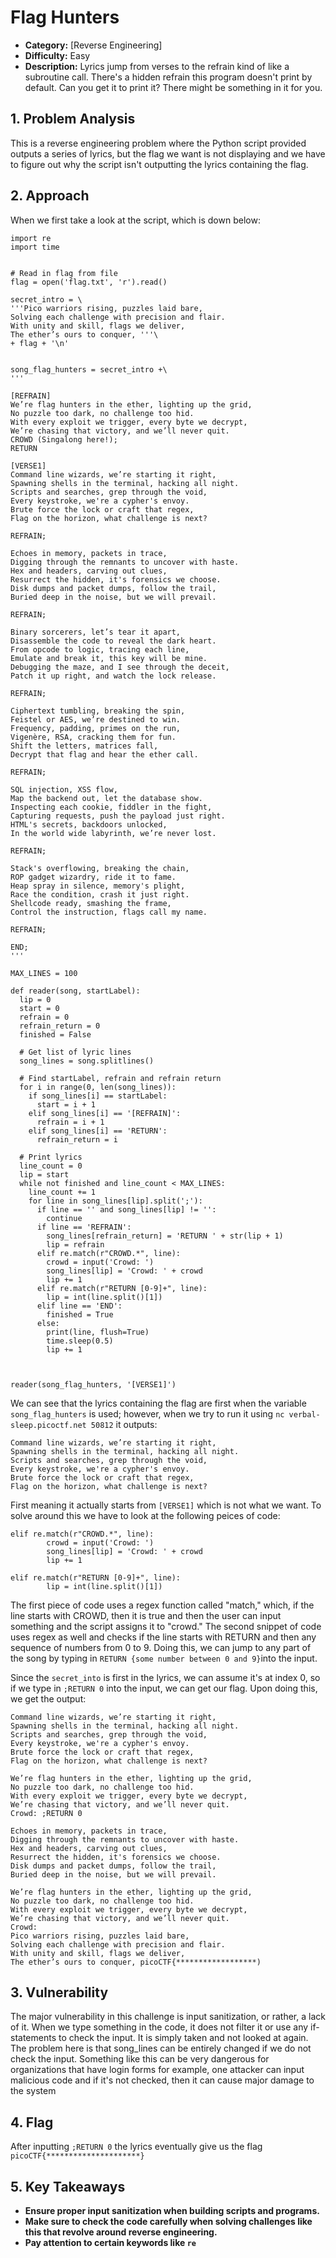 # Flag Hunters

- **Category:** [Reverse Engineering]
- **Difficulty:** Easy
- **Description:** Lyrics jump from verses to the refrain kind of like a subroutine call. There's a hidden refrain this program doesn't print by default. Can you get it to print it? There might be something in it for you.

## 1. Problem Analysis

This is a reverse engineering problem where the Python script provided outputs a series of lyrics, but the flag we want is not displaying and we have to figure out why the script isn't outputting the lyrics containing the flag.

## 2. Approach

When we first take a look at the script, which is down below:

```
import re
import time


# Read in flag from file
flag = open('flag.txt', 'r').read()

secret_intro = \
'''Pico warriors rising, puzzles laid bare,
Solving each challenge with precision and flair.
With unity and skill, flags we deliver,
The ether’s ours to conquer, '''\
+ flag + '\n'


song_flag_hunters = secret_intro +\
'''

[REFRAIN]
We’re flag hunters in the ether, lighting up the grid,
No puzzle too dark, no challenge too hid.
With every exploit we trigger, every byte we decrypt,
We’re chasing that victory, and we’ll never quit.
CROWD (Singalong here!);
RETURN

[VERSE1]
Command line wizards, we’re starting it right,
Spawning shells in the terminal, hacking all night.
Scripts and searches, grep through the void,
Every keystroke, we're a cypher's envoy.
Brute force the lock or craft that regex,
Flag on the horizon, what challenge is next?

REFRAIN;

Echoes in memory, packets in trace,
Digging through the remnants to uncover with haste.
Hex and headers, carving out clues,
Resurrect the hidden, it's forensics we choose.
Disk dumps and packet dumps, follow the trail,
Buried deep in the noise, but we will prevail.

REFRAIN;

Binary sorcerers, let’s tear it apart,
Disassemble the code to reveal the dark heart.
From opcode to logic, tracing each line,
Emulate and break it, this key will be mine.
Debugging the maze, and I see through the deceit,
Patch it up right, and watch the lock release.

REFRAIN;

Ciphertext tumbling, breaking the spin,
Feistel or AES, we’re destined to win.
Frequency, padding, primes on the run,
Vigenère, RSA, cracking them for fun.
Shift the letters, matrices fall,
Decrypt that flag and hear the ether call.

REFRAIN;

SQL injection, XSS flow,
Map the backend out, let the database show.
Inspecting each cookie, fiddler in the fight,
Capturing requests, push the payload just right.
HTML's secrets, backdoors unlocked,
In the world wide labyrinth, we’re never lost.

REFRAIN;

Stack's overflowing, breaking the chain,
ROP gadget wizardry, ride it to fame.
Heap spray in silence, memory's plight,
Race the condition, crash it just right.
Shellcode ready, smashing the frame,
Control the instruction, flags call my name.

REFRAIN;

END;
'''

MAX_LINES = 100

def reader(song, startLabel):
  lip = 0
  start = 0
  refrain = 0
  refrain_return = 0
  finished = False

  # Get list of lyric lines
  song_lines = song.splitlines()

  # Find startLabel, refrain and refrain return
  for i in range(0, len(song_lines)):
    if song_lines[i] == startLabel:
      start = i + 1
    elif song_lines[i] == '[REFRAIN]':
      refrain = i + 1
    elif song_lines[i] == 'RETURN':
      refrain_return = i

  # Print lyrics
  line_count = 0
  lip = start
  while not finished and line_count < MAX_LINES:
    line_count += 1
    for line in song_lines[lip].split(';'):
      if line == '' and song_lines[lip] != '':
        continue
      if line == 'REFRAIN':
        song_lines[refrain_return] = 'RETURN ' + str(lip + 1)
        lip = refrain
      elif re.match(r"CROWD.*", line):
        crowd = input('Crowd: ')
        song_lines[lip] = 'Crowd: ' + crowd
        lip += 1
      elif re.match(r"RETURN [0-9]+", line):
        lip = int(line.split()[1])
      elif line == 'END':
        finished = True
      else:
        print(line, flush=True)
        time.sleep(0.5)
        lip += 1



reader(song_flag_hunters, '[VERSE1]')
```

We can see that the lyrics containing the flag are first when the variable `song_flag_hunters` is used; however, when we try to run it using `nc verbal-sleep.picoctf.net 50812` it outputs:

```
Command line wizards, we’re starting it right,
Spawning shells in the terminal, hacking all night.
Scripts and searches, grep through the void,
Every keystroke, we're a cypher's envoy.
Brute force the lock or craft that regex,
Flag on the horizon, what challenge is next?
```

First meaning it actually starts from `[VERSE1]` which is not what we want. To solve around this we have to look at the following peices of code:

```
elif re.match(r"CROWD.*", line):
        crowd = input('Crowd: ')
        song_lines[lip] = 'Crowd: ' + crowd
        lip += 1
```

```
elif re.match(r"RETURN [0-9]+", line):
        lip = int(line.split()[1])
```

The first piece of code uses a regex function called "match," which, if the line starts with CROWD, then it is true and then the user can input something and the script assigns it to "crowd." The second snippet of code uses regex as well and checks if the line starts with RETURN and then any sequence of numbers from 0 to 9. Doing this, we can jump to any part of the song by typing in `RETURN {some number between 0 and 9}`into the input.

Since the `secret_into` is first in the lyrics, we can assume it's at index 0, so if we type in `;RETURN 0` into the input, we can get our flag. Upon doing this, we get the output:

```
Command line wizards, we’re starting it right,
Spawning shells in the terminal, hacking all night.
Scripts and searches, grep through the void,
Every keystroke, we're a cypher's envoy.
Brute force the lock or craft that regex,
Flag on the horizon, what challenge is next?

We’re flag hunters in the ether, lighting up the grid,
No puzzle too dark, no challenge too hid.
With every exploit we trigger, every byte we decrypt,
We’re chasing that victory, and we’ll never quit.
Crowd: ;RETURN 0

Echoes in memory, packets in trace,
Digging through the remnants to uncover with haste.
Hex and headers, carving out clues,
Resurrect the hidden, it's forensics we choose.
Disk dumps and packet dumps, follow the trail,
Buried deep in the noise, but we will prevail.

We’re flag hunters in the ether, lighting up the grid,
No puzzle too dark, no challenge too hid.
With every exploit we trigger, every byte we decrypt,
We’re chasing that victory, and we’ll never quit.
Crowd:
Pico warriors rising, puzzles laid bare,
Solving each challenge with precision and flair.
With unity and skill, flags we deliver,
The ether’s ours to conquer, picoCTF{******************)
```

## 3. Vulnerability

The major vulnerability in this challenge is input sanitization, or rather, a lack of it. When we type something in the code, it does not filter it or use any if-statements to check the input. It is simply taken and not looked at again. The problem here is that song_lines can be entirely changed if we do not check the input. Something like this can be very dangerous for organizations that have login forms for example, one attacker can input malicious code and if it's not checked, then it can cause major damage to the system

## 4. Flag

After inputting `;RETURN 0` the lyrics eventually give us the flag `picoCTF{*********************}`

## 5. Key Takeaways

- **Ensure proper input sanitization when building scripts and programs.**
- **Make sure to check the code carefully when solving challenges like this that revolve around reverse engineering.**
- **Pay attention to certain keywords like `re`**
